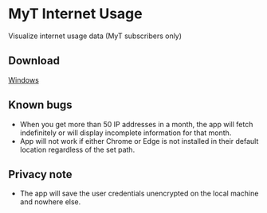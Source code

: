 # MyT Internet Usage

Visualize internet usage data (MyT subscribers only)

## Download

[Windows](https://github.com/sawanm9000/MyT-Internet-Usage/releases/download/1.0.0-beta/Internet.Usage.Setup.1.0.0-beta.exe)

## Known bugs

* When you get more than 50 IP addresses in a month, the app will fetch indefinitely or will display incomplete information for that month.
* App will not work if either Chrome or Edge is not installed in their default location regardless of the set path.

## Privacy note

* The app will save the user credentials unencrypted on the local machine and nowhere else.
